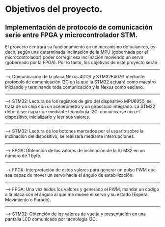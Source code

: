 # Objetivos del proyecto.
## Implementación de protocolo de comunicación serie entre FPGA y microcontrolador STM.
El proyecto centrará su funcionamiento en un mecanismo de balanceo, es decir, según una determinada inclinación de la MPU (gobernada por el microcontrolador) poder corregir esa inclinación moviendo un servo (gobernado por la FPGA). Por lo tanto, los objetivos de este proyecto serán: 
***
—> Comunicación de la placa Nexus 4DDR y STM32F407G mediante protocolo de comunicación I2C en la que la STM32 actuará como maestro iniciando y terminando toda comunicación y la Nexus como esclavo.
***
—> STM32: Lectura de los registros de giro del dispositivo MPU6050, se trata de un chip con un acelerómetro y un giróscopo integrado. La STM32 deberá ser capaz de mediante tecnología I2C, comunicarse con el dispositivo, inicializarlo y leer sus valores. 
***
—> STM32: Lectura de los botones marcados por el usuario sobre la inclinación del dispositivo, se realizará mediante interrupciones. 
***
—> FPGA: Obtención de los valores de inclinación de la STM32 en un numero de 1 byte. 
***
—> FPGA: Interpretación de estos valores para generar un pulso PWM que sea capaz de mover un servo hacia el ángulo de estabilización. 
***
—> FPGA: Una vez leídos los valores y generado el PWM, mandar un código a la placa con el ángulo al que me mueve el servo y su estado (Espera, Movimiento o Parado).
***
—> STM32: Obtención de los valores de vuelta y presentación en una pantalla LCD comunicado por tecnología I2C.
